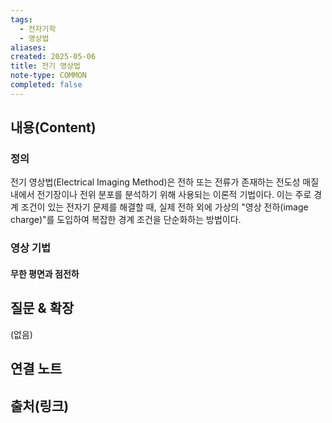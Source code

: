 ```yaml
---
tags:
  - 전자기학
  - 영상법
aliases: 
created: 2025-05-06
title: 전기 영상법
note-type: COMMON
completed: false
---
```


## 내용(Content)

### 정의
전기 영상법(Electrical Imaging Method)은 전하 또는 전류가 존재하는 전도성 매질 내에서 전기장이나 전위 분포를 분석하기 위해 사용되는 이론적 기법이다. 이는 주로 경계 조건이 있는 전자기 문제를 해결할 때, 실제 전하 외에 가상의 "영상 전하(image charge)"를 도입하여 복잡한 경계 조건을 단순화하는 방법이다.

### 영상 기법
#### 무한 평면과 점전하



## 질문 & 확장

(없음)

## 연결 노트

## 출처(링크)

